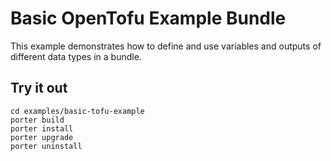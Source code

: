 # Basic OpenTofu Example Bundle

This example demonstrates how to define and use variables and outputs of different data types in a bundle.

## Try it out

```
cd examples/basic-tofu-example
porter build
porter install
porter upgrade
porter uninstall
```
